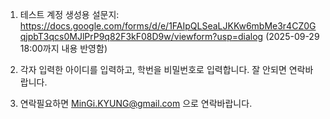 1. 테스트 계정 생성용 설문지: https://docs.google.com/forms/d/e/1FAIpQLSeaLJKKw6mbMe3r4CZ0GqjpbT3qcs0MJlPrP9q82F3kF08D9w/viewform?usp=dialog
(2025-09-29 18:00까지 내용 반영함)

2. 각자 입력한 아이디를 입력하고, 학번을 비밀번호로 입력합니다. 잘 안되면 연락바랍니다.

3. 연락필요하면 MinGi.KYUNG@gmail.com 으로 연락바랍니다.
